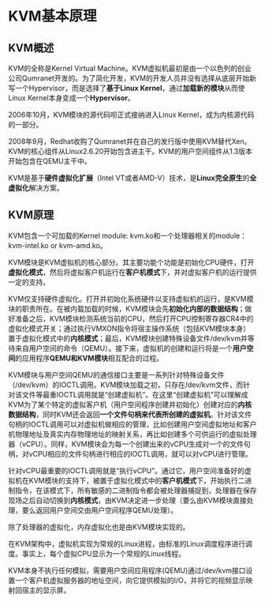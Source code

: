 # KVM基本原理
## KVM概述
KVM的全称是Kernel Virtual Machine。KVM虚拟机最初是由一个以色列的创业公司Qumranet开发的。为了简化开发，KVM的开发人员并没有选择从底层开始新写一个Hypervisor，而是选择了**基于Linux Kernel**，通过**加载新的模块**从而使Linux Kernel本身变成一个**Hypervisor**。

2006年10月，KVM模块的源代码呗正式接纳进入Linux Kernel，成为内核源代码的一部分。

2008年9月，Redhat收购了Qumranet并在自己的发行版中使用KVM替代Xen。KVM的核心组件从Linux2.6.20开始包含进主干。KVM的用户空间组件从1.3版本开始包含在QEMU主干中。

KVM是基于**硬件虚拟化扩展**（Intel VT或者AMD-V）技术，是**Linux完全原生**的**全虚拟化**解决方案。


## KVM原理
KVM包含一个可加载的Kernel module: kvm.ko和一个处理器相关的module：kvm-intel.ko or kvm-amd.ko。

KVM模块是KVM虚拟机的核心部分。其主要功能个功能是初始化CPU硬件，打开**虚拟化模式**，然后将虚拟客户机运行在**客户机模式**下，并对虚拟客户机的运行提供一定的支持。

KVM仅支持硬件虚拟化。打开并初始化系统硬件以支持虚拟机的运行，是KVM模块的职责所在。在被内载加载的时候，KVM模块会先**初始化内部的数据结构**；做好准备之后，KVM模块检测系统当前的CPU，然后打开CPU控制寄存器CR4中的虚拟化模式开关；通过执行VMXON指令将宿主操作系统（包括KVM模块本身）置于虚拟化模式中的**内核模式**；最后，KVM模块创建特殊设备文件/dev/kvm并等待来自用户空间的命令（QEMU）。接下来，虚拟机的创建和运行将是一个**用户空间**的应用程序**QEMU和KVM模块**相互配合的过程。

KVM模块与用户空间QEMU的通信接口主要是一系列针对特殊设备文件（/dev/kvm）的IOCTL调用。KVM模块加载之初，只存在/dev/kvm文件，而针对该文件等最重IOCTL调用就是“创建虚拟机”。在这里“创建虚拟机”可以理解成KVM为了某个特定的虚拟客户机（用户空间程序创建并初始化）创建对应的**内核数据结构**，同时KVM还会返回**一个文件句柄来代表所创建的虚拟机**。针对该文件句柄的IOCTL调用可以对虚拟机做相应的管理，比如创建用户空间虚拟地址和客户机物理地址及真实内存物理地址的映射关系，再比如创建多个可供运行的虚拟处理器（vCPU）。同样，KVM模块会为每一个创建出来的vCPU生成对一个的文件句柄，对vCPU相应的文件句柄进行相应的IOCTL调用，就可以对vCPU进行管理。

针对vCPU最重要的IOCTL调用就是“执行vCPU”。通过它，用户空间准备好的虚拟机在KVM模块的支持下，被置于虚拟化模式中的**客户机模式**下，开始执行二进制指令，在该模式下，所有敏感的二进制指令都会被处理器捕捉到，处理器在保存现场之后自动切换到**内核模式**，由KVM决定进一步处理（要么由KVM模块直接处理，要么返回用户空间交由用户空间程序QEMU处理）。

除了处理器的虚拟化，内存虚拟化也是由KVM模块实现的。

在KVM架构中，虚拟机实现为常规的Linux进程，由标准的Linux调度程序进行调度。事实上，每个虚拟CPU显示为一个常规的Linux线程。

KVM本身不执行任何模拟，需要用户空间应用程序(QEMU)通过/dev/kvm接口设置一个客户机虚拟服务器的地址空间，向它提供模拟的I/O，并将它的视频显示映射回宿主的显示屏。





	